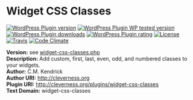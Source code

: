 # Widget CSS Classes

[![WordPress Plugin version](https://img.shields.io/wordpress/plugin/v/widget-css-classes.svg?style=flat)](https://wordpress.org/plugins/widget-css-classes/)
[![WordPress Plugin WP tested version](https://img.shields.io/wordpress/v/widget-css-classes.svg?style=flat)](https://wordpress.org/plugins/widget-css-classes/)
[![WordPress Plugin downloads](https://img.shields.io/wordpress/plugin/dt/widget-css-classes.svg?style=flat)](https://wordpress.org/plugins/widget-css-classes/)
[![WordPress Plugin rating](https://img.shields.io/wordpress/plugin/r/widget-css-classes.svg?style=flat)](https://wordpress.org/plugins/widget-css-classes/)
[![License](https://img.shields.io/badge/license-GPL--2.0%2B-green.svg)](https://github.com/cleverness/widget-css-classes/blob/master/license.txt)
[![Travis](https://secure.travis-ci.org/cleverness/widget-css-classes.png?branch=master)](http://travis-ci.org/cleverness/widget-css-classes)
[![Code Climate](https://codeclimate.com/github/cleverness/widget-css-classes/badges/gpa.svg)](https://codeclimate.com/github/cleverness/widget-css-classes)

**Version:** see [widget-css-classes.php](/widget-css-classes.php)  
**Description:** Add custom, first, last, even, odd, and numbered classes to your widgets.  
**Author:** C.M. Kendrick  
**Author URI:** http://cleverness.org  
**Plugin URI:** http://cleverness.org/plugins/widget-css-classes  
**Text Domain:** widget-css-classes  
